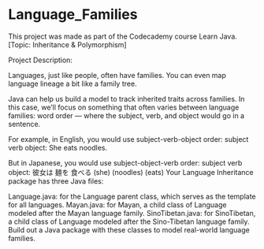 # Language_Families

This project was made as part of the Codecademy course Learn Java. [Topic: Inheritance & Polymorphism]

Project Description:

Languages, just like people, often have families. You can even map language lineage a bit like a family tree.

Java can help us build a model to track inherited traits across families. In this case, we’ll focus on something that often varies between language families: word order — where the subject, verb, and object would go in a sentence.

For example, in English, you would use subject-verb-object order:
subject	verb	object:
She	eats	noodles.

But in Japanese, you would use subject-object-verb order:
subject	verb	object:
彼女は	麺を	食べる
(she)	(noodles)	(eats)
Your Language Inheritance package has three Java files:

Language.java: for the Language parent class, which serves as the template for all languages.
Mayan.java: for Mayan, a child class of Language modeled after the Mayan language family.
SinoTibetan.java: for SinoTibetan, a child class of Language modeled after the Sino-Tibetan language family.
Build out a Java package with these classes to model real-world language families.
